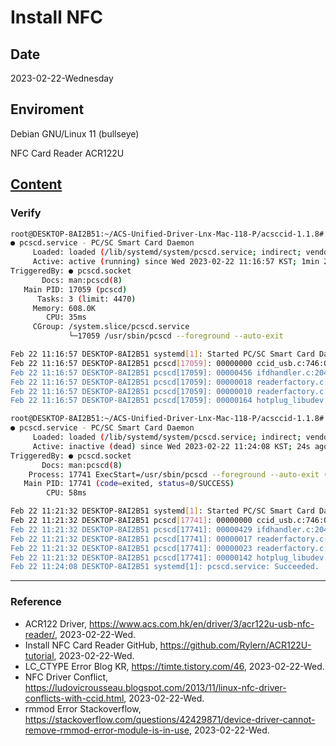 # Install NFC 

## Date

2023-02-22-Wednesday

## Enviroment

Debian GNU/Linux 11 (bullseye)

NFC Card Reader ACR122U

## [Content](https://github.com/Rylern/ACR122U-tutorial)

### Verify

```Bash
root@DESKTOP-8AI2B51:~/ACS-Unified-Driver-Lnx-Mac-118-P/acsccid-1.1.8# systemctl status pcscd
● pcscd.service - PC/SC Smart Card Daemon
     Loaded: loaded (/lib/systemd/system/pcscd.service; indirect; vendor preset: enabled)
     Active: active (running) since Wed 2023-02-22 11:16:57 KST; 1min 24s ago
TriggeredBy: ● pcscd.socket
       Docs: man:pcscd(8)
   Main PID: 17059 (pcscd)
      Tasks: 3 (limit: 4470)
     Memory: 608.0K
        CPU: 35ms
     CGroup: /system.slice/pcscd.service
             └─17059 /usr/sbin/pcscd --foreground --auto-exit

Feb 22 11:16:57 DESKTOP-8AI2B51 systemd[1]: Started PC/SC Smart Card Daemon.
Feb 22 11:16:57 DESKTOP-8AI2B51 pcscd[17059]: 00000000 ccid_usb.c:746:OpenUSBByName() Can't claim interface 1/5: LIBUSB_ERROR_BUSY
Feb 22 11:16:57 DESKTOP-8AI2B51 pcscd[17059]: 00000456 ifdhandler.c:204:CreateChannelByNameOrChannel() failed
Feb 22 11:16:57 DESKTOP-8AI2B51 pcscd[17059]: 00000018 readerfactory.c:1120:RFInitializeReader() Open Port 0x200000 Failed (usb:072f/2200:libudev:0:/dev/bus/usb/001/005)
Feb 22 11:16:57 DESKTOP-8AI2B51 pcscd[17059]: 00000010 readerfactory.c:380:RFAddReader() ACS ACR122U init failed.
Feb 22 11:16:57 DESKTOP-8AI2B51 pcscd[17059]: 00000164 hotplug_libudev.c:526:HPAddDevice() Failed adding USB device: ACS ACR122U
```

```Bash
root@DESKTOP-8AI2B51:~/ACS-Unified-Driver-Lnx-Mac-118-P/acsccid-1.1.8# systemctl status pcscd
● pcscd.service - PC/SC Smart Card Daemon
     Loaded: loaded (/lib/systemd/system/pcscd.service; indirect; vendor preset: enabled)
     Active: inactive (dead) since Wed 2023-02-22 11:24:08 KST; 24s ago
TriggeredBy: ● pcscd.socket
       Docs: man:pcscd(8)
    Process: 17741 ExecStart=/usr/sbin/pcscd --foreground --auto-exit (code=exited, status=0/SUCCESS)
   Main PID: 17741 (code=exited, status=0/SUCCESS)
        CPU: 58ms

Feb 22 11:21:32 DESKTOP-8AI2B51 systemd[1]: Started PC/SC Smart Card Daemon.
Feb 22 11:21:32 DESKTOP-8AI2B51 pcscd[17741]: 00000000 ccid_usb.c:746:OpenUSBByName() Can't claim interface 1/5: LIBUSB_ERROR_BUSY
Feb 22 11:21:32 DESKTOP-8AI2B51 pcscd[17741]: 00000429 ifdhandler.c:204:CreateChannelByNameOrChannel() failed
Feb 22 11:21:32 DESKTOP-8AI2B51 pcscd[17741]: 00000017 readerfactory.c:1120:RFInitializeReader() Open Port 0x200000 Failed (usb:072f/2200:libudev:0:/dev/bus/usb/001/005)
Feb 22 11:21:32 DESKTOP-8AI2B51 pcscd[17741]: 00000023 readerfactory.c:380:RFAddReader() ACS ACR122U init failed.
Feb 22 11:21:32 DESKTOP-8AI2B51 pcscd[17741]: 00000142 hotplug_libudev.c:526:HPAddDevice() Failed adding USB device: ACS ACR122U
Feb 22 11:24:08 DESKTOP-8AI2B51 systemd[1]: pcscd.service: Succeeded.
```

---

### Reference
- ACR122 Driver, https://www.acs.com.hk/en/driver/3/acr122u-usb-nfc-reader/, 2023-02-22-Wed.
- Install NFC Card Reader GitHub, https://github.com/Rylern/ACR122U-tutorial, 2023-02-22-Wed.
- LC_CTYPE Error Blog KR, https://timte.tistory.com/46, 2023-02-22-Wed.
- NFC Driver Conflict, https://ludovicrousseau.blogspot.com/2013/11/linux-nfc-driver-conflicts-with-ccid.html, 2023-02-22-Wed.
- rmmod Error Stackoverflow, https://stackoverflow.com/questions/42429871/device-driver-cannot-remove-rmmod-error-module-is-in-use, 2023-02-22-Wed.
